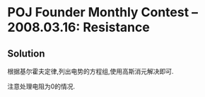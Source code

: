 # POJ Founder Monthly Contest – 2008.03.16: Resistance
## Solution
根据基尔霍夫定律,列出电势的方程组,使用高斯消元解决即可.

注意处理电阻为0的情况. 
